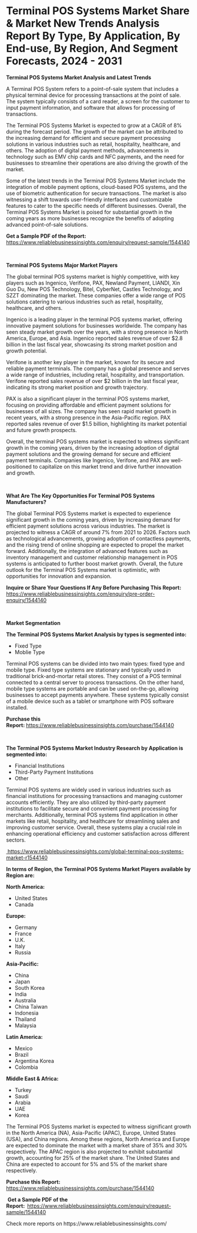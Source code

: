 <p><h1>Terminal POS Systems Market Share & Market New Trends Analysis Report By Type, By Application, By End-use, By Region, And Segment Forecasts, 2024 - 2031</h1></p><p><strong>Terminal POS Systems Market Analysis and Latest Trends</strong></p>
<p><p>A Terminal POS System refers to a point-of-sale system that includes a physical terminal device for processing transactions at the point of sale. The system typically consists of a card reader, a screen for the customer to input payment information, and software that allows for processing of transactions.</p><p>The Terminal POS Systems Market is expected to grow at a CAGR of 8% during the forecast period. The growth of the market can be attributed to the increasing demand for efficient and secure payment processing solutions in various industries such as retail, hospitality, healthcare, and others. The adoption of digital payment methods, advancements in technology such as EMV chip cards and NFC payments, and the need for businesses to streamline their operations are also driving the growth of the market.</p><p>Some of the latest trends in the Terminal POS Systems Market include the integration of mobile payment options, cloud-based POS systems, and the use of biometric authentication for secure transactions. The market is also witnessing a shift towards user-friendly interfaces and customizable features to cater to the specific needs of different businesses. Overall, the Terminal POS Systems Market is poised for substantial growth in the coming years as more businesses recognize the benefits of adopting advanced point-of-sale solutions.</p></p>
<p><strong>Get a Sample PDF of the Report:&nbsp;</strong> <a href="https://www.reliablebusinessinsights.com/enquiry/request-sample/1544140">https://www.reliablebusinessinsights.com/enquiry/request-sample/1544140</a></p>
<p>&nbsp;</p>
<p><strong>Terminal POS Systems Major Market Players</strong></p>
<p><p>The global terminal POS systems market is highly competitive, with key players such as Ingenico, Verifone, PAX, Newland Payment, LIANDI, Xin Guo Du, New POS Technology, Bitel, CyberNet, Castles Technology, and SZZT dominating the market. These companies offer a wide range of POS solutions catering to various industries such as retail, hospitality, healthcare, and others.</p><p>Ingenico is a leading player in the terminal POS systems market, offering innovative payment solutions for businesses worldwide. The company has seen steady market growth over the years, with a strong presence in North America, Europe, and Asia. Ingenico reported sales revenue of over $2.8 billion in the last fiscal year, showcasing its strong market position and growth potential.</p><p>Verifone is another key player in the market, known for its secure and reliable payment terminals. The company has a global presence and serves a wide range of industries, including retail, hospitality, and transportation. Verifone reported sales revenue of over $2 billion in the last fiscal year, indicating its strong market position and growth trajectory.</p><p>PAX is also a significant player in the terminal POS systems market, focusing on providing affordable and efficient payment solutions for businesses of all sizes. The company has seen rapid market growth in recent years, with a strong presence in the Asia-Pacific region. PAX reported sales revenue of over $1.5 billion, highlighting its market potential and future growth prospects.</p><p>Overall, the terminal POS systems market is expected to witness significant growth in the coming years, driven by the increasing adoption of digital payment solutions and the growing demand for secure and efficient payment terminals. Companies like Ingenico, Verifone, and PAX are well-positioned to capitalize on this market trend and drive further innovation and growth.</p></p>
<p>&nbsp;</p>
<p><strong>What Are The Key Opportunities For Terminal POS Systems Manufacturers?</strong></p>
<p><p>The global Terminal POS Systems market is expected to experience significant growth in the coming years, driven by increasing demand for efficient payment solutions across various industries. The market is projected to witness a CAGR of around 7% from 2021 to 2026. Factors such as technological advancements, growing adoption of contactless payments, and the rising trend of online shopping are expected to propel the market forward. Additionally, the integration of advanced features such as inventory management and customer relationship management in POS systems is anticipated to further boost market growth. Overall, the future outlook for the Terminal POS Systems market is optimistic, with opportunities for innovation and expansion.</p></p>
<p><strong>Inquire or Share Your Questions If Any Before Purchasing This Report:</strong> <a href="https://www.reliablebusinessinsights.com/enquiry/pre-order-enquiry/1544140">https://www.reliablebusinessinsights.com/enquiry/pre-order-enquiry/1544140</a></p>
<p>&nbsp;</p>
<p><strong>Market Segmentation</strong></p>
<p><strong>The Terminal POS Systems Market Analysis by types is segmented into:</strong></p>
<p><ul><li>Fixed Type</li><li>Moblie Type</li></ul></p>
<p><p>Terminal POS systems can be divided into two main types: fixed type and mobile type. Fixed type systems are stationary and typically used in traditional brick-and-mortar retail stores. They consist of a POS terminal connected to a central server to process transactions. On the other hand, mobile type systems are portable and can be used on-the-go, allowing businesses to accept payments anywhere. These systems typically consist of a mobile device such as a tablet or smartphone with POS software installed.</p></p>
<p><strong>Purchase this Report:&nbsp;</strong><a href="https://www.reliablebusinessinsights.com/purchase/1544140">https://www.reliablebusinessinsights.com/purchase/1544140</a></p>
<p>&nbsp;</p>
<p><strong>The Terminal POS Systems Market Industry Research by Application is segmented into:</strong></p>
<p><ul><li>Financial Institutions</li><li>Third-Party Payment Institutions</li><li>Other</li></ul></p>
<p><p>Terminal POS systems are widely used in various industries such as financial institutions for processing transactions and managing customer accounts efficiently. They are also utilized by third-party payment institutions to facilitate secure and convenient payment processing for merchants. Additionally, terminal POS systems find application in other markets like retail, hospitality, and healthcare for streamlining sales and improving customer service. Overall, these systems play a crucial role in enhancing operational efficiency and customer satisfaction across different sectors.</p></p>
<p><a href="https://www.reliablebusinessinsights.com/global-terminal-pos-systems-market-r1544140">&nbsp;https://www.reliablebusinessinsights.com/global-terminal-pos-systems-market-r1544140</a></p>
<p><strong>In terms of Region, the Terminal POS Systems Market Players available by Region are:</strong></p>
<p>
    <p> <strong> North America: </strong>
        <ul>
            <li>United States</li>
            <li>Canada</li>
        </ul>
        </p> 
    <p> <strong> Europe: </strong>
        <ul>
            <li>Germany</li>
            <li>France</li>
            <li>U.K.</li>
            <li>Italy</li>
            <li>Russia</li>
        </ul>
        </p> 
    <p> <strong> Asia-Pacific: </strong>
        <ul>
            <li>China</li>
            <li>Japan</li>
            <li>South Korea</li>
            <li>India</li>
            <li>Australia</li>
            <li>China Taiwan</li>
            <li>Indonesia</li>
            <li>Thailand</li>
            <li>Malaysia</li>
        </ul>
        </p> 
    <p> <strong> Latin America: </strong>
        <ul>
            <li>Mexico</li>
            <li>Brazil</li>
            <li>Argentina Korea</li>
            <li>Colombia</li>
        </ul>
        </p> 
    <p> <strong> Middle East & Africa: </strong>
        <ul>
            <li>Turkey</li>
            <li>Saudi</li>
            <li>Arabia</li>
            <li>UAE</li>
            <li>Korea</li>
        </ul>
    </p>
    </p>
<p><p>The Terminal POS Systems market is expected to witness significant growth in the North America (NA), Asia-Pacific (APAC), Europe, United States (USA), and China regions. Among these regions, North America and Europe are expected to dominate the market with a market share of 35% and 30% respectively. The APAC region is also projected to exhibit substantial growth, accounting for 25% of the market share. The United States and China are expected to account for 5% and 5% of the market share respectively.</p></p>
<p><strong>Purchase this Report: </strong><a href="https://www.reliablebusinessinsights.com/purchase/1544140">https://www.reliablebusinessinsights.com/purchase/1544140</a></p>
<p>&nbsp;<strong>Get a Sample PDF of the Report:&nbsp;&nbsp;</strong><a href="https://www.reliablebusinessinsights.com/enquiry/request-sample/1544140">https://www.reliablebusinessinsights.com/enquiry/request-sample/1544140</a></p>
<p><strong></strong></p>
<p>Check more reports on https://www.reliablebusinessinsights.com/</p>